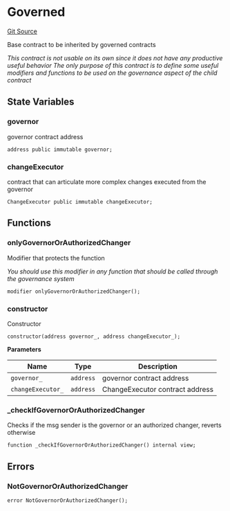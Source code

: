 # Governed

[Git Source](https://github.com/rsksmart/builder-incentives-sc/blob/1c2f800a06b2c84c125a87e09d560c971ffa9852/src/governance/Governed.sol)

Base contract to be inherited by governed contracts

_This contract is not usable on its own since it does not have any *productive useful* behavior The only purpose of this
contract is to define some useful modifiers and functions to be used on the governance aspect of the child contract_

## State Variables

### governor

governor contract address

```solidity
address public immutable governor;
```

### changeExecutor

contract that can articulate more complex changes executed from the governor

```solidity
ChangeExecutor public immutable changeExecutor;
```

## Functions

### onlyGovernorOrAuthorizedChanger

Modifier that protects the function

_You should use this modifier in any function that should be called through the governance system_

```solidity
modifier onlyGovernorOrAuthorizedChanger();
```

### constructor

Constructor

```solidity
constructor(address governor_, address changeExecutor_);
```

**Parameters**

| Name              | Type      | Description                     |
| ----------------- | --------- | ------------------------------- |
| `governor_`       | `address` | governor contract address       |
| `changeExecutor_` | `address` | ChangeExecutor contract address |

### \_checkIfGovernorOrAuthorizedChanger

Checks if the msg sender is the governor or an authorized changer, reverts otherwise

```solidity
function _checkIfGovernorOrAuthorizedChanger() internal view;
```

## Errors

### NotGovernorOrAuthorizedChanger

```solidity
error NotGovernorOrAuthorizedChanger();
```
